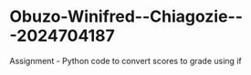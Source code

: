 # Obuzo-Winifred--Chiagozie---2024704187
Assignment - Python code to convert scores to grade using if
